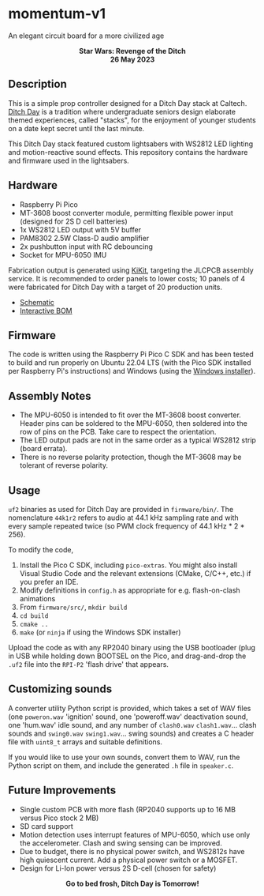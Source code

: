 # momentum-v1
An elegant circuit board for a more civilized age

<p align="center">
  <b>Star Wars: Revenge of the Ditch<br>
     26 May 2023</b><br>
</p>

## Description
This is a simple prop controller designed for a Ditch Day stack at Caltech. [Ditch Day](https://www.pasadenanow.com/main/ditch-day-on-friday-caltech-seniors-create-a-whirlwind-of-fun-and-challenges) is a tradition where undergraduate seniors design elaborate themed experiences, called "stacks", for the enjoyment of younger students on a date kept secret until the last minute.

This Ditch Day stack featured custom lightsabers with WS2812 LED lighting and motion-reactive sound effects. This repository contains the hardware and firmware used in the lightsabers.

## Hardware
- Raspberry Pi Pico
- MT-3608 boost converter module, permitting flexible power input (designed for 2S D cell batteries)
- 1x WS2812 LED output with 5V buffer
- PAM8302 2.5W Class-D audio amplifier
- 2x pushbutton input with RC debouncing 
- Socket for MPU-6050 IMU

Fabrication output is generated using [KiKit](https://github.com/yaqwsx/KiKit), targeting the JLCPCB assembly service. It is recommended to order panels to lower costs; 10 panels of 4 were fabricated for Ditch Day with a target of 20 production units.

- [Schematic](https://github.com/ElectronicToast/momentum-v1/blob/main/board/doc/momentum.pdf)
- [Interactive BOM](http://htmlpreview.github.io/?https://github.com/ElectronicToast/momentum-v1/blob/main/board/doc/ibom.html)

## Firmware
The code is written using the Raspberry Pi Pico C SDK and has been tested to build and run properly on Ubuntu 22.04 LTS (with the Pico SDK installed per Raspberry Pi's instructions) and Windows (using the [Windows installer](https://github.com/raspberrypi/pico-setup-windows)).  

## Assembly Notes
- The MPU-6050 is intended to fit over the MT-3608 boost converter. Header pins can be soldered to the MPU-6050, then soldered into the row of pins on the PCB. Take care to respect the orientation.
- The LED output pads are not in the same order as a typical WS2812 strip (board errata).
- There is no reverse polarity protection, though the MT-3608 may be tolerant of reverse polarity.

## Usage
`uf2` binaries as used for Ditch Day are provided in `firmware/bin/`. The nomenclature `44k1r2` refers to audio at 44.1 kHz sampling rate and with every sample repeated twice (so PWM clock frequency of 44.1 kHz * 2 * 256).

To modify the code,
1. Install the Pico C SDK, including `pico-extras`. You might also install Visual Studio Code and the relevant extensions (CMake, C/C++, etc.) if you prefer an IDE.
2. Modify definitions in `config.h` as appropriate for e.g. flash-on-clash animations
3. From `firmware/src/`, `mkdir build`
4. `cd build`
5. `cmake ..`
6. `make` (or `ninja` if using the Windows SDK installer)

Upload the code as with any RP2040 binary using the USB bootloader (plug in USB while holding down BOOTSEL on the Pico, and drag-and-drop the `.uf2` file into the `RPI-P2` 'flash drive' that appears.

## Customizing sounds
A converter utility Python script is provided, which takes a set of WAV files (one `poweron.wav` 'ignition' sound, one 'poweroff.wav' deactivation sound, one 'hum.wav' idle sound, and any number of `clash0.wav` `clash1.wav`... clash sounds and `swing0.wav` `swing1.wav`... swing sounds) and creates a C header file with `uint8_t` arrays and suitable definitions. 

If you would like to use your own sounds, convert them to WAV, run the Python script on them, and include the generated `.h` file in `speaker.c`.

## Future Improvements
- Single custom PCB with more flash (RP2040 supports up to 16 MB versus Pico stock 2 MB)
- SD card support
- Motion detection uses interrupt features of MPU-6050, which use only the accelerometer. Clash and swing sensing can be improved.
- Due to budget, there is no physical power switch, and WS2812s have high quiescent current. Add a physical power switch or a MOSFET.
- Design for Li-Ion power versus 2S D-cell (chosen for safety)

<p align="center">
  <b>Go to bed frosh, Ditch Day is Tomorrow!<br>
</p>
